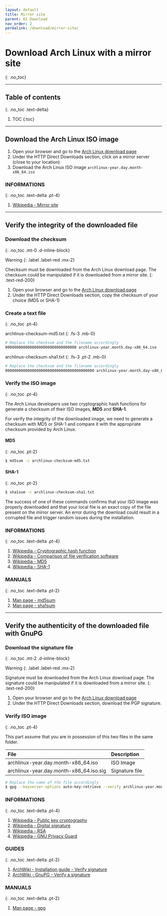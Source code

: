 ```yaml
---
layout: default
title: Mirror site
parent: 01 Download
nav_order: 2
permalink: /download/mirror-site/
---
```


# Download Arch Linux with a mirror site
{: .no_toc}

---

## Table of contents
{: .no_toc .text-delta}

1. TOC
{:toc}

---

## Download the Arch Linux ISO image

1. Open your browser and go to the [Arch Linux download page](https://www.archlinux.org/download/)
1. Under the HTTP Direct Downloads section, click on a mirror server (close to your location)
1. Download the Arch Linux ISO image `archlinux-year.day.month-x86_64.iso`


### INFORMATIONS
{: .no_toc .text-delta .pt-4}

1. [Wikipedia - Mirror site](https://en.wikipedia.org/wiki/Mirror_site)

---

## Verify the integrity of the downloaded file

### Download the checksum
{: .no_toc .mt-0 .d-inline-block}

Warning
{: .label .label-red .mx-2}

Checksum must be downloaded from the Arch Linux download page. The checksum could be manipulated if it is downloaded from a mirror site.
{: .text-red-200}

1. Open your browser and go to the [Arch Linux download page](https://www.archlinux.org/download/)
1. Under the HTTP Direct Downloads section, copy the checksum of your choice (MD5 or SHA-1)

### Create a text file
{: .no_toc .pt-4}

archlinux-checksum-md5.txt
{: .fs-3 .mb-0}

```bash
# Replace the checksum and the filename accordingly
00000000000000000000000000000000 archlinux-year.month.day-x86_64.iso
```

archlinux-checksum-sha1.txt
{: .fs-3 .pt-2 .mb-0}

```bash
# Replace the checksum and the filename accordingly
0000000000000000000000000000000000000000 archlinux-year.month.day-x86_64.iso
```

### Verify the ISO image
{: .no_toc .pt-4}

The Arch Linux developers use two cryptographic hash functions for generate a checksum of their ISO images, **MD5** and **SHA-1**.

For verify the integrity of the downloaded image, we need to generate a checksum with MD5 or SHA-1 and compare it with the appropriate checksum provided by Arch Linux.

#### MD5
{: .no_toc .pt-2}

```bash
$ md5sum -c archlinux-checksum-md5.txt
```

#### SHA-1
{: .no_toc .pt-2}

```bash
$ sha1sum -c archlinux-checksum-sha1.txt
```

The success of one of these commands confirms that your ISO image was properly downloaded and that your local file is an exact copy of the file present on the mirror server. An error during the download could result in a corrupted file and trigger random issues during the installation.

### INFORMATIONS
{: .no_toc .text-delta .pt-4}

1. [Wikipedia - Cryptographic hash function](https://en.wikipedia.org/wiki/Cryptographic_hash_function)
1. [Wikipedia - Comparison of file verification software](https://en.wikipedia.org/wiki/Comparison_of_file_verification_software)
1. [Wikipedia - MD5](https://en.wikipedia.org/wiki/MD5)
1. [Wikipedia - SHA-1](https://en.wikipedia.org/wiki/SHA-1)

### MANUALS
{: .no_toc .text-delta .pt-2}

1. [Man page - md5sum](https://jlk.fjfi.cvut.cz/arch/manpages/man/core/coreutils/md5sum.1.en)
1. [Man page - sha1sum](https://jlk.fjfi.cvut.cz/arch/manpages/man/core/coreutils/sha1sum.1.en)

---

## Verify the authenticity of the downloaded file with GnuPG

### Download the signature file
{: .no_toc .mt-2 .d-inline-block}

Warning
{: .label .label-red .mx-2}

Signature must be downloaded from the Arch Linux download page. The signature could be manipulated if it is downloaded from a mirror site.
{: .text-red-200}

1. Open your browser and go to the [Arch Linux download page](https://www.archlinux.org/download/)
1. Under the HTTP Direct Downloads section, download the PGP signature.

### Verify ISO image
{: .no_toc .pt-4}

This part assume that you are in possession of this two files in the same folder.

| File                                    | Description    |
| :-------------------------------------- | :------------- |
| archlinux-year.day.month-x86_64.iso     | ISO Image      |
| archlinux-year.day.month-x86_64.iso.sig | Signature file |

```bash
# Replace the name of the file accordingly
$ gpg --keyserver-options auto-key-retrieve --verify archlinux-year.month.day-x86_64.iso.sig
```

### INFORMATIONS
{: .no_toc .text-delta .pt-4}

1. [Wikipedia - Public key cryptography](https://en.wikipedia.org/wiki/Public-key_cryptography)
1. [Wikipedia - Digital signature](https://en.wikipedia.org/wiki/Digital_signature)
1. [Wikipedia - RSA](https://en.wikipedia.org/wiki/RSA_(cryptosystem))
1. [Wikipedia - GNU Privacy Guard](https://en.wikipedia.org/wiki/GNU_Privacy_Guard)

### GUIDES
{: .no_toc .text-delta .pt-2}

1. [ArchWiki - Installation guide - Verify signature](https://wiki.archlinux.org/index.php/Installation_guide#Verify_signature)
1. [ArchWiki - GnuPG - Verify a signature](https://wiki.archlinux.org/index.php/GnuPG#Verify_a_signature)

### MANUALS
{: .no_toc .text-delta .pt-2}

1. [Man page - gpg](https://jlk.fjfi.cvut.cz/arch/manpages/man/core/gnupg/gpg.1.en)
